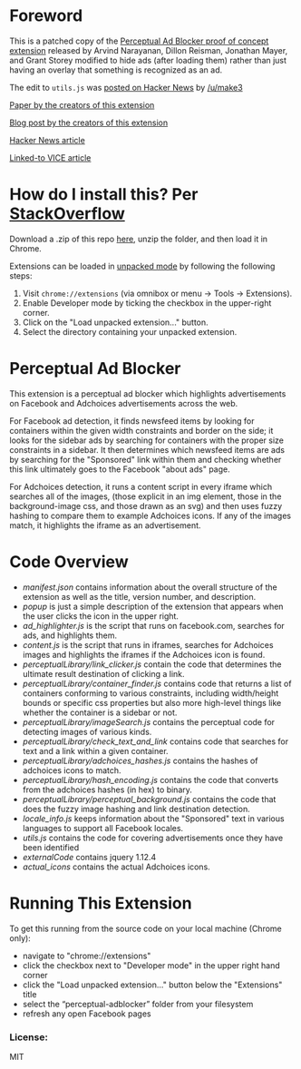 # Foreword
This is a patched copy of the [Perceptual Ad Blocker proof of concept extension](https://chrome.google.com/webstore/detail/perceptual-ad-blocker/mahgiflleahghaapkboihnbhdplhnchp?hl=en) released by Arvind Narayanan, Dillon Reisman, Jonathan Mayer, and Grant Storey modified to hide ads (after loading them) rather than just having an overlay that something is recognized as an ad.

The edit to `utils.js` was [posted on Hacker News](https://news.ycombinator.com/item?id=14117084) by [/u/make3](https://news.ycombinator.com/user?id=make3)

[Paper by the creators of this extension](http://randomwalker.info/publications/ad-blocking-framework-techniques.pdf)

[Blog post by the creators of this extension](https://freedom-to-tinker.com/2017/04/14/the-future-of-ad-blocking/)

[Hacker News article](https://news.ycombinator.com/item?id=14116413)

[Linked-to VICE article](https://motherboard.vice.com/en_us/article/princetons-ad-blocking-superweapon-may-put-an-end-to-the-ad-blocking-arms-race)

# How do I install this? Per [StackOverflow](https://stackoverflow.com/questions/24577024/install-chrome-extension-not-in-the-store)

Download a .zip of this repo [here](https://github.com/byrnehollander/perceptual-adblocker-edited/archive/master.zip), unzip the folder, and then load it in Chrome.

Extensions can be loaded in [unpacked mode](https://developer.chrome.com/extensions/getstarted#unpacked) by following the following steps:

1. Visit `chrome://extensions` (via omnibox or menu -> Tools -> Extensions).
2. Enable Developer mode by ticking the checkbox in the upper-right corner.
3. Click on the "Load unpacked extension..." button.
4. Select the directory containing your unpacked extension.

# Perceptual Ad Blocker

This extension is a perceptual ad blocker which highlights advertisements on
Facebook and Adchoices advertisements across the web.

For Facebook ad detection, it finds newsfeed items by looking for containers within the given width constraints and border on the side; it looks for the sidebar ads by searching for containers with the proper size constraints in a sidebar. It then determines which newsfeed items are ads by searching for the "Sponsored" link within them and checking whether this link ultimately goes to the Facebook "about ads" page.

For Adchoices detection, it runs a content script in every iframe which searches all of the images,
(those explicit in an img element, those in the background-image css, and
those drawn as an svg) and then uses fuzzy hashing to compare them to example
Adchoices icons. If any of the images match, it highlights the iframe as
an advertisement.

# Code Overview

- *manifest.json* contains information about the overall structure of the extension as well as the title, version number, and description.
- *popup* is just a simple description of the extension that appears when the user clicks the icon in the upper right.
- *ad_highlighter.js* is the script that runs on facebook.com, searches for ads, and highlights them.
- *content.js* is the script that runs in iframes, searches for Adchoices images
and highlights the iframes if the Adchoices icon is found.
- *perceptualLibrary/link_clicker.js* contain the code that determines the ultimate result destination of clicking a link.
- *perceptualLibrary/container_finder.js* contains code that returns a list of containers conforming to various constraints, including width/height bounds or specific css properties but also more high-level things like whether the container is a sidebar or not.
- *perceptualLibrary/imageSearch.js* contains the perceptual code for detecting images of various kinds.
- *perceptualLibrary/check_text_and_link* contains code that searches for text and a link within a given container.
- *perceptualLibrary/adchoices_hashes.js* contains the hashes of adchoices icons to match.
- *perceptualLibrary/hash_encoding.js* contains the code that converts from the adchoices hashes (in hex) to binary.
- *perceptualLibrary/perceptual_background.js* contains the code that does the fuzzy image hashing and link destination detection.
- *locale_info.js* keeps information about the "Sponsored" text in various languages to support all Facebook locales.
- *utils.js* contains the code for covering advertisements once they have been identified
- *externalCode* contains jquery 1.12.4
- *actual_icons* contains the actual Adchoices icons.

# Running This Extension

To get this running from the source code on your local machine (Chrome only):

- navigate to "chrome://extensions"
- click the checkbox next to "Developer mode" in the upper right hand corner
- click the "Load unpacked extension..." button below the "Extensions" title
- select the “perceptual-adblocker” folder from your filesystem
- refresh any open Facebook pages


### License:
MIT

